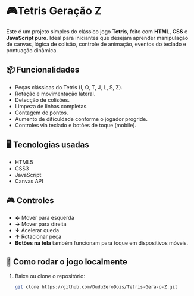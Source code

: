 # **🎮Tetris Geração Z**

Este é um projeto simples do clássico jogo **Tetris**, feito com **HTML**, **CSS** e **JavaScript puro**. Ideal para iniciantes que desejam aprender manipulação de canvas, lógica de colisão, controle de animação, eventos do teclado e pontuação dinâmica.

## 📦 Funcionalidades
- Peças clássicas do Tetris (I, O, T, J, L, S, Z).
- Rotação e movimentação lateral.
- Detecção de colisões.
- Limpeza de linhas completas.
- Contagem de pontos.
- Aumento de dificuldade conforme o jogador progride.
- Controles via teclado e botões de toque (mobile).

## 🖥️ Tecnologias usadas
- HTML5
- CSS3
- JavaScript
- Canvas API

## 🎮 Controles
- **←** Mover para esquerda  
- **→** Mover para direita  
- **↓** Acelerar queda  
- **↑** Rotacionar peça  
- **Botões na tela** também funcionam para toque em dispositivos móveis.

## 🚀 Como rodar o jogo localmente

1. Baixe ou clone o repositório:
   ```bash
   git clone https://github.com/DuduZeroDois/Tetris-Gera-o-Z.git